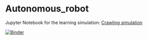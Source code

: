 # Autonomous_robot

Jupyter Notebook for the learning simulation: [Crawling simulation](http://nbviewer.jupyter.org/github/du-phan/Autonomous_robot/blob/master/Code/Simulation/Crawling_Simulation.ipynb)

[![Binder](http://mybinder.org/badge.svg)](http://mybinder.org:/repo/du-phan/autonomous_robot)
